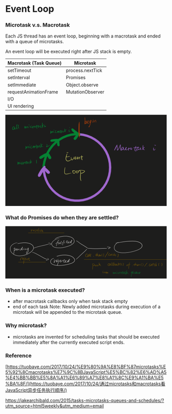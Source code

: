 # Event Loop

### Microtask v.s. Macrotask

Each JS thread has an event loop, beginning with a macrotask and ended with a queue of microtasks.

An event loop will be executed right after JS stack is empty.

| Macrotask (Task Queue) | Microtask |
|----|----|
|setTimeout | process.nextTick|
|setInterval | Promises|
|setImmediate | Object.observe|
|requestAnimationFrame | MutationObserver|
|I/O | |
|UI rendering | |

<img src="./EventLoop.png" alt="EventLoop">

### What do Promises do when they are settled?

<img src="./PromisePushCallbacks.png" alt="PromisePushCallbacks">

### When is a microtask executed?
* after macrotask callbacks only when task stack empty
* end of each task
Note: Newly added microtasks during execution of a microtask will be appended to the microtask queue.

### Why microtask?
* microtasks are invented for scheduling tasks that should be executed immediately after the currently executed script ends.

### Reference

[https://tuobaye.com/2017/10/24/%E9%80%9A%E8%BF%87microtasks%E5%92%8Cmacrotasks%E7%9C%8BJavaScript%E5%BC%82%E6%AD%A5%E4%BB%BB%E5%8A%A1%E6%89%A7%E8%A1%8C%E9%A1%BA%E5%BA%8F/](https://tuobaye.com/2017/10/24/通过microtasks和macrotasks看JavaScript异步任务执行顺序/)

https://jakearchibald.com/2015/tasks-microtasks-queues-and-schedules/?utm_source=html5weekly&utm_medium=email